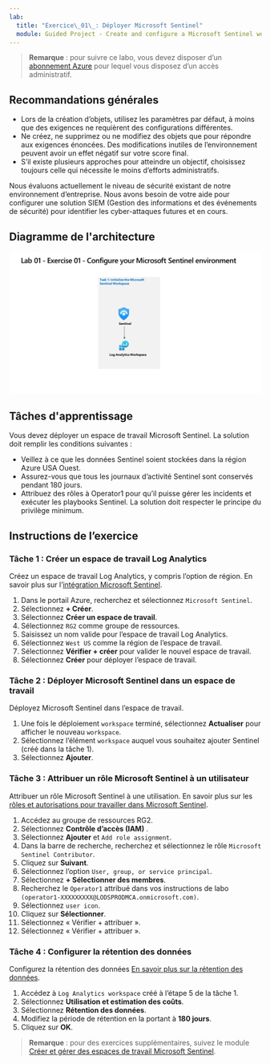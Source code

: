 ```yaml
---
lab:
  title: "Exercice\_01\_: Déployer Microsoft Sentinel"
  module: Guided Project - Create and configure a Microsoft Sentinel workspace
---
```


>**Remarque** : pour suivre ce labo, vous devez disposer d’un [abonnement Azure](https://azure.microsoft.com/en-us/free/?azure-portal=true) pour lequel vous disposez d’un accès administratif.

## Recommandations générales

- Lors de la création d’objets, utilisez les paramètres par défaut, à moins que des exigences ne requièrent des configurations différentes.
- Ne créez, ne supprimez ou ne modifiez des objets que pour répondre aux exigences énoncées. Des modifications inutiles de l’environnement peuvent avoir un effet négatif sur votre score final.
- S’il existe plusieurs approches pour atteindre un objectif, choisissez toujours celle qui nécessite le moins d’efforts administratifs.

Nous évaluons actuellement le niveau de sécurité existant de notre environnement d’entreprise. Nous avons besoin de votre aide pour configurer une solution SIEM (Gestion des informations et des événements de sécurité) pour identifier les cyber-attaques futures et en cours.

## Diagramme de l'architecture

![Diagramme avec l’espace de travail Log Analytics.](../Media/apl-5001-lab-diagrams-01.png)

## Tâches d'apprentissage

Vous devez déployer un espace de travail Microsoft Sentinel. La solution doit remplir les conditions suivantes :

- Veillez à ce que les données Sentinel soient stockées dans la région Azure USA Ouest.
- Assurez-vous que tous les journaux d’activité Sentinel sont conservés pendant 180 jours.
- Attribuez des rôles à Operator1 pour qu’il puisse gérer les incidents et exécuter les playbooks Sentinel. La solution doit respecter le principe du privilège minimum.

## Instructions de l’exercice

### Tâche 1 : Créer un espace de travail Log Analytics

Créez un espace de travail Log Analytics, y compris l’option de région. En savoir plus sur l’[intégration Microsoft Sentinel](https://learn.microsoft.com/azure/sentinel/quickstart-onboard).

  1. Dans le portail Azure, recherchez et sélectionnez `Microsoft Sentinel`.
  1. Sélectionnez **+ Créer**.
  1. Sélectionnez **Créer un espace de travail**.
  1. Sélectionnez `RG2` comme groupe de ressources.
  1. Saisissez un nom valide pour l’espace de travail Log Analytics.
  1. Sélectionnez `West US` comme la région de l’espace de travail.
  1. Sélectionnez **Vérifier + créer** pour valider le nouvel espace de travail.
  1. Sélectionnez **Créer** pour déployer l’espace de travail.

### Tâche 2 : Déployer Microsoft Sentinel dans un espace de travail

Déployez Microsoft Sentinel dans l’espace de travail.

  1. Une fois le déploiement `workspace` terminé, sélectionnez **Actualiser** pour afficher le nouveau `workspace`.
  1. Sélectionnez l’élément `workspace` auquel vous souhaitez ajouter Sentinel (créé dans la tâche 1).
  1. Sélectionnez **Ajouter**.

### Tâche 3 : Attribuer un rôle Microsoft Sentinel à un utilisateur

Attribuer un rôle Microsoft Sentinel à une utilisation. En savoir plus sur les [rôles et autorisations pour travailler dans Microsoft Sentinel](https://learn.microsoft.com/azure/sentinel/roles).

  1. Accédez au groupe de ressources RG2.
  1. Sélectionnez **Contrôle d’accès (IAM)** .
  1. Sélectionnez **Ajouter** et `Add role assignment`.
  1. Dans la barre de recherche, recherchez et sélectionnez le rôle `Microsoft Sentinel Contributor`.
  1. Cliquez sur **Suivant**.
  1. Sélectionnez l’option `User, group, or service principal`.
  1. Sélectionnez **+ Sélectionner des membres**.
  1. Recherchez le `Operator1` attribué dans vos instructions de labo `(operator1-XXXXXXXXX@LODSPRODMCA.onmicrosoft.com)`.
  1. Sélectionnez `user icon`.
  1. Cliquez sur **Sélectionner**.
  1. Sélectionnez « Vérifier + attribuer ».
  1. Sélectionnez « Vérifier + attribuer ».

### Tâche 4 : Configurer la rétention des données

Configurez la rétention des données [En savoir plus sur la rétention des données](https://learn.microsoft.com/azure/azure-monitor/logs/data-retention-archive).

  1. Accédez à `Log Analytics workspace` créé à l’étape 5 de la tâche 1.
  1. Sélectionnez **Utilisation et estimation des coûts**.
  1. Sélectionnez **Rétention des données**.
  1. Modifiez la période de rétention en la portant à **180 jours**.
  1. Cliquez sur **OK**.

>**Remarque** : pour des exercices supplémentaires, suivez le module [Créer et gérer des espaces de travail Microsoft Sentinel](https://learn.microsoft.com/training/modules/create-manage-azure-sentinel-workspaces/).
